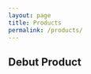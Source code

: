```yaml
---
layout: page
title: Products
permalink: /products/
---
```


<div class='container products'>
  <h2>Debut Product</h2>
</div>
